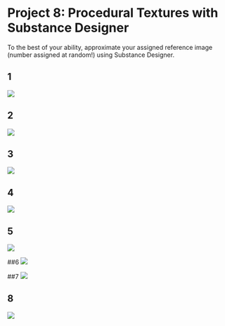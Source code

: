 
# Project 8: Procedural Textures with Substance Designer

To the best of your ability, approximate your assigned reference image (number assigned at random!) using Substance Designer. 

<style>
img {
    max-width: 100%;
}
</style>

## 1
![](https://s-media-cache-ak0.pinimg.com/originals/3c/22/de/3c22de092089fa1fd93afdecd5dd0060.jpg)

## 2
![](http://media.istockphoto.com/photos/navy-blue-marble-picture-id499432462?k=6&m=499432462&s=170667a&w=0&h=Hpadqur0XPdT3DmeNYdoS6mgyjU5p3m25F-nf2ZHOPc%3D)

## 3
![](http://pre10.deviantart.net/224d/th/pre/i/2014/303/8/a/turquoise_seamless_texture_by_jojo_ojoj-d84pf5c.jpg)

## 4
![](https://s-media-cache-ak0.pinimg.com/736x/7a/47/8c/7a478c4d7b24e18130ed151008744ea2.jpg)

## 5
![](https://s-media-cache-ak0.pinimg.com/564x/c0/d1/9d/c0d19d77dd3bb1292cfc450dd70eac18.jpg)

##6
![](https://thumbs.dreamstime.com/x/ball-pavement-tiles-2950819.jpg)

##7
![](https://previews.123rf.com/images/pancaketom/pancaketom1102/pancaketom110200046/8832115-old-non-skid-metal-painted-diamond-plate-background-texture-Stock-Photo.jpg)

## 8
![](https://blog.etemetaphysical.com/wp-content/uploads/2015/03/oceanjasperblog06.jpg)